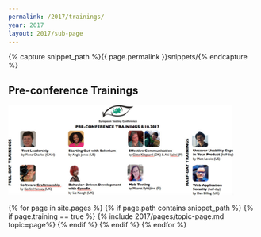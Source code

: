 ```yaml
---
permalink: /2017/trainings/
year: 2017
layout: 2017/sub-page
---
```

{% capture snippet_path %}{{ page.permalink }}snippets/{% endcapture %}

<div class="container" id="trainings">

<section class="main-content text-center" id="topic-trainings">
<h2>Pre-conference Trainings</h2>

<img src="/images/2017/TrainingsTransparent.jpg" alt = "Trainings summary" width="90%">

{% for page in site.pages %}
{% if page.path contains snippet_path %}
{% if page.training == true %}
 {% include 2017/pages/topic-page.md  topic=page%}
{% endif %}
{% endif %}
{% endfor %}

</section></div>

